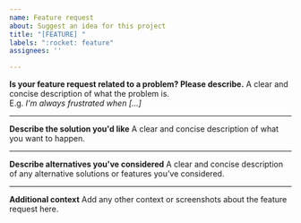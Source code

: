 ```yaml
---
name: Feature request
about: Suggest an idea for this project
title: "[FEATURE] "
labels: ":rocket: feature"
assignees: ''

---
```


**Is your feature request related to a problem? Please describe.**
A clear and concise description of what the problem is.  
E.g. *I'm always frustrated when [...]*

---

**Describe the solution you'd like**
A clear and concise description of what you want to happen.

---

**Describe alternatives you've considered**
A clear and concise description of any alternative solutions or features you’ve considered.

---

**Additional context**
Add any other context or screenshots about the feature request here.
